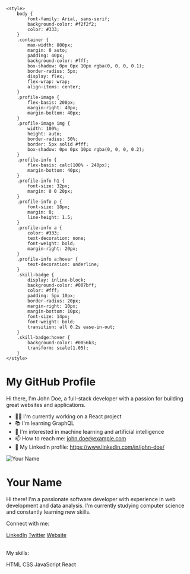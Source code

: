 <!DOCTYPE html>
<html>
<head>
	
	<style>
		body {
			font-family: Arial, sans-serif;
			background-color: #f2f2f2;
			color: #333;
		}
		.container {
			max-width: 800px;
			margin: 0 auto;
			padding: 40px;
			background-color: #fff;
			box-shadow: 0px 0px 10px rgba(0, 0, 0, 0.1);
			border-radius: 5px;
			display: flex;
			flex-wrap: wrap;
			align-items: center;
		}
		.profile-image {
			flex-basis: 200px;
			margin-right: 40px;
			margin-bottom: 40px;
		}
		.profile-image img {
			width: 100%;
			height: auto;
			border-radius: 50%;
			border: 5px solid #fff;
			box-shadow: 0px 0px 10px rgba(0, 0, 0, 0.2);
		}
		.profile-info {
			flex-basis: calc(100% - 240px);
			margin-bottom: 40px;
		}
		.profile-info h1 {
			font-size: 32px;
			margin: 0 0 20px;
		}
		.profile-info p {
			font-size: 18px;
			margin: 0;
			line-height: 1.5;
		}
		.profile-info a {
			color: #333;
			text-decoration: none;
			font-weight: bold;
			margin-right: 20px;
		}
		.profile-info a:hover {
			text-decoration: underline;
		}
		.skill-badge {
			display: inline-block;
			background-color: #007bff;
			color: #fff;
			padding: 5px 10px;
			border-radius: 20px;
			margin-right: 10px;
			margin-bottom: 10px;
			font-size: 14px;
			font-weight: bold;
			transition: all 0.2s ease-in-out;
		}
		.skill-badge:hover {
			background-color: #0056b3;
			transform: scale(1.05);
		}
	</style>
</head>
 <body>
    <div class="container">
      <h1>My GitHub Profile</h1>
      <p>Hi there, I'm John Doe, a full-stack developer with a passion for building great websites and applications.</p>
      <ul>
        <li>👨‍💻 I'm currently working on a React project</li>
        <li>📚 I'm learning GraphQL</li>
        <li>🌱 I'm interested in machine learning and artificial intelligence</li>
        <li>📫 How to reach me: <a href="mailto:john.doe@example.com">john.doe@example.com</a></li>
        <li>💼 My LinkedIn profile: <a href="https://www.linkedin.com/in/john-doe/">https://www.linkedin.com/in/john-doe/</a></li>
      </ul>
    </div>
    <div class="profile-image">
			<img src="your-profile-image.jpg" alt="Your Name">
		</div>
		<div class="profile-info">
			<h1>Your Name</h1>
			<p>Hi there! I'm a passionate software developer with experience in web development and data analysis. I'm currently studying computer science and constantly learning new skills.</p>
			<p>Connect with me:</p>
			<a href="https://www.linkedin.com/in/your-linkedin-profile" target="_blank">LinkedIn</a>
			<a href="https://twitter.com/your-twitter-handle" target="_blank">Twitter</a>
			<a href="https://your-personal-website.com" target="_blank">Website</a>
			<br><br>
			<p>My skills:</p>
			<span class="skill-badge">HTML</span>
			<span class="skill-badge">CSS</span>
			<span class="skill-badge">JavaScript</span>
			<span class="skill-badge">React</span>
		</div>	
  </body>
</html>
